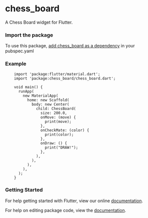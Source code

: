 # chess_board

A Chess Board widget for Flutter.



### Import the package 

To use this package, [add chess_board as a dependency](https://pub.dartlang.org/packages/chess_board#-installing-tab-) in your pubspec.yaml

### Example

        import 'package:flutter/material.dart';
        import 'package:chess_board/chess_board.dart';
        
        void main() {
          runApp(
            new MaterialApp(
              home: new Scaffold(
                body: new Center(
                  child: ChessBoard(
                    size: 200.0,
                    onMove: (move) {
                      print(move);
                    },
                    onCheckMate: (color) {
                      print(color);
                    },
                    onDraw: () {
                      print("DRAW!");
                    },
                  ),
                ),
              ),
            ),
          );
        }

### Getting Started

For help getting started with Flutter, view our online [documentation](https://flutter.io/).

For help on editing package code, view the [documentation](https://flutter.io/developing-packages/).
